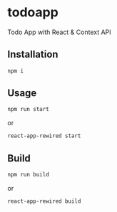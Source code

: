 # todoapp

Todo App with React &amp; Context API

## Installation

```bash
npm i
```

## Usage

```bash
npm run start 
```
or
```bash
react-app-rewired start
```

## Build

```bash
npm run build 
```
or
```bash
react-app-rewired build
```